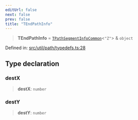 ```yaml
---
editUrl: false
next: false
prev: false
title: "TEndPathInfo"
---
```


> **TEndPathInfo** = [`TPathSegmentInfoCommon`](/api/type-aliases/tpathsegmentinfocommon/)\<`"Z"`\> & `object`

Defined in: [src/util/path/typedefs.ts:28](https://github.com/fabricjs/fabric.js/blob/e114448a1bce9b68a3e1bba337bc0c83a35c1aa5/src/util/path/typedefs.ts#L28)

## Type declaration

### destX

> **destX**: `number`

### destY

> **destY**: `number`
